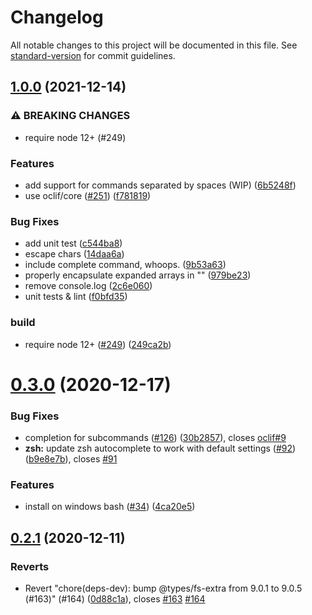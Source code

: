 # Changelog

All notable changes to this project will be documented in this file. See [standard-version](https://github.com/conventional-changelog/standard-version) for commit guidelines.

## [1.0.0](https://github.com/oclif/plugin-autocomplete/compare/v0.3.0...v1.0.0) (2021-12-14)


### ⚠ BREAKING CHANGES

* require node 12+ (#249)

### Features

* add support for commands separated by spaces (WIP) ([6b5248f](https://github.com/oclif/plugin-autocomplete/commit/6b5248fe28a80e432c8608a91232417b2a0dc073))
* use oclif/core ([#251](https://github.com/oclif/plugin-autocomplete/issues/251)) ([f781819](https://github.com/oclif/plugin-autocomplete/commit/f781819989fa66ace0461a91a49f4cc37ff83c64))


### Bug Fixes

* add unit test ([c544ba8](https://github.com/oclif/plugin-autocomplete/commit/c544ba84a0229936f8842c95aa9c11904514f90e))
* escape chars ([14daa6a](https://github.com/oclif/plugin-autocomplete/commit/14daa6af896fbea5807cd002445e6c32649e28fd))
* include complete command, whoops. ([9b53a63](https://github.com/oclif/plugin-autocomplete/commit/9b53a63eb9b51d0b8e6750071c6500d42792a35d))
* properly encapsulate expanded arrays in "" ([979be23](https://github.com/oclif/plugin-autocomplete/commit/979be23f22983e848f957fcdcfa14bce8d067ddd))
* remove console.log ([2c6e060](https://github.com/oclif/plugin-autocomplete/commit/2c6e0603161fa68f19686e1a0cbd6b50aeb0aaf8))
* unit tests & lint ([f0bfd35](https://github.com/oclif/plugin-autocomplete/commit/f0bfd352fa4f626a2596d5c4e9e0d9b715ea6249))


### build

* require node 12+ ([#249](https://github.com/oclif/plugin-autocomplete/issues/249)) ([249ca2b](https://github.com/oclif/plugin-autocomplete/commit/249ca2b80388f4216d7a4b9dd8034c8a646038f5))

# [0.3.0](https://github.com/oclif/plugin-autocomplete/compare/v0.2.1...v0.3.0) (2020-12-17)


### Bug Fixes

* completion for subcommands ([#126](https://github.com/oclif/plugin-autocomplete/issues/126)) ([30b2857](https://github.com/oclif/plugin-autocomplete/commit/30b2857ed5f0ee9557d150e9ac75038f012c8964)), closes [oclif#9](https://github.com/oclif/issues/9)
* **zsh:** update zsh autocomplete to work with default settings ([#92](https://github.com/oclif/plugin-autocomplete/issues/92)) ([b9e8e7b](https://github.com/oclif/plugin-autocomplete/commit/b9e8e7ba2946c5b16d8af32b70cfffa062880572)), closes [#91](https://github.com/oclif/plugin-autocomplete/issues/91)


### Features

* install on windows bash ([#34](https://github.com/oclif/plugin-autocomplete/issues/34)) ([4ca20e5](https://github.com/oclif/plugin-autocomplete/commit/4ca20e5f840c715fe658f0a12840e34783793995))

## [0.2.1](https://github.com/oclif/plugin-autocomplete/compare/v0.2.0...v0.2.1) (2020-12-11)


### Reverts

* Revert "chore(deps-dev): bump @types/fs-extra from 9.0.1 to 9.0.5 (#163)" (#164) ([0d88c1a](https://github.com/oclif/plugin-autocomplete/commit/0d88c1a68ffb824d8094163ab858a885990b9c76)), closes [#163](https://github.com/oclif/plugin-autocomplete/issues/163) [#164](https://github.com/oclif/plugin-autocomplete/issues/164)
